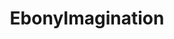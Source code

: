 ---
title: EbonyImagination
crosslinks:
- ImaginaryArtists
- ArtofHands
- ImaginaryHalflings
- armoredwomen
- ImaginaryLovers
- mtgporn
---